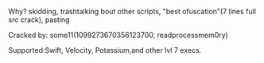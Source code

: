 Why?
skidding, trashtalking bout other scripts, "best ofuscation"(7 lines full src crack), pasting

Cracked by:
some11(1099273670356123700, readprocessmem0ry)

Supported:Swift, Velocity, Potassium,and other lvl 7 execs.
